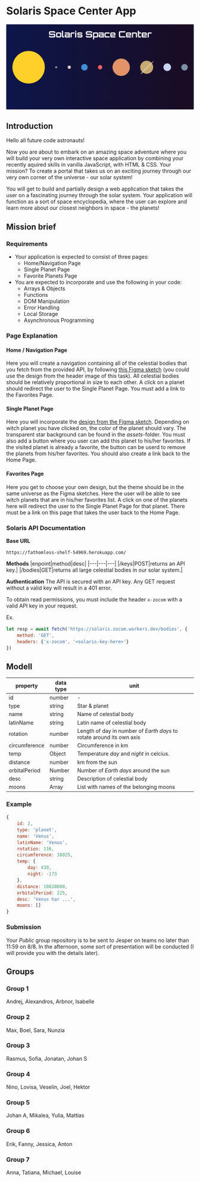 # Solaris Space Center App

![poster](./assets/home-page-template.png)

## Introduction

Hello all future code astronauts!

Now you are about to embark on an amazing space adventure where you will build your very own interactive space application by combining your recently aquired skills in vanilla JavaScript, with HTML & CSS. Your mission? To create a portal that takes us on an exciting journey through our very own corner of the universe - our solar system!

You will get to build and partially design a web application that takes the user on a fascinating journey through the solar system. Your application will function as a sort of space encyclopedia, where the user can explore and learn more about our closest neighbors in space - the planets!

## Mission brief

### Requirements
* Your application is expected to consist of three pages:
    * Home/Navigation Page
    * Single Planet Page
    * Favorite Planets Page
* You are expected to incorporate and use the following in your code:
    * Arrays & Objects
    * Functions
    * DOM Manipulation
    * Error Handling
    * Local Storage
    * Asynchronous Programming

### Page Explanation

#### Home / Navigation Page
Here you will create a navigation containing all of the celestial bodies that you fetch from the provided API, by following [this Figma sketch](https://www.figma.com/design/Snw8n1gba7Mbk6TCLEAB1A/JS-%2F-Solaris) (you could use the design from the header image of this task). All celestial bodies should be relatively proportional in size to each other. A click on a planet should redirect the user to the Single Planet Page. You must add a link to the Favorites Page.

#### Single Planet Page
Here you will incorporate the [design from the Figma sketch](https://www.figma.com/design/Snw8n1gba7Mbk6TCLEAB1A/JS-%2F-Solaris). Depending on witch planet you have clicked on, the color of the planet should vary. The transparent star background can be found in the *assets*-folder. You must also add a button where you user can add this planet to his/her favorites. If the visited planet is already a favorite, the button can be userd to remove the planets from his/her favorites. You should also create a link back to the Home Page.

#### Favorites Page
Here you get to choose your own design, but the theme should be in the same universe as the Figma sketches. Here the user will be able to see witch planets that are in his/her favorites list. A click on one of the planets here will redirect the user to the Single Planet Page for that planet. There must be a link on this page that takes the user back to the Home Page.

### Solaris API Documentation

**Base URL**
```
https://fathomless-shelf-54969.herokuapp.com/
```

**Methods**
|enpoint|method|desc|
|---|---|---|
|/keys|POST|returns an API key.|
|/bodies|GET|returns all large celestial bodies in our solar system.|

**Authentication**
The API is secured with an API key. Any GET request without a valid key will result in a 401 error.

To obtain read permissions, you must include the header ```x-zocom``` with a valid API key in your request.

Ex. 

```js
let resp = await fetch('https://solaris.zocom.workers.dev/bodies', {
    method: 'GET',
    headers: {'x-zocom', '<solaris-key-here>'}
})
```

## Modell
|property|data type|unit|
|---|---|---|
|id|number|-|
|type|string|Star & planet|
|name|string|Name of celestial body|
|latinName|string|Latin name of celestial body|
|rotation|number|Length of day in number of *Earth days* to rotate around its own axis|
|circumference|number|Circumference in km|
|temp|Object|Temperature *day* and *night* in celcius.|
|distance|number|km from the sun|
|orbitalPeriod|Number|Number of *Earth days* around the sun|
|desc|string|Description of celestial body|
|moons|Array|List with names of the belonging moons|

### Example

```js
{
    id: 2,
    type: 'planet',
    name: 'Venus',
    latinName: 'Venus',
    rotation: 116,
    circumference: 38025,
    temp: {
        day: 430,
        night: -173
    },
    distance: 10820000,
    orbitalPeriod: 225,
    desc: 'Venus har ...',
    moons: []
}
```

### Submission
Your *Public* group repository is to be sent to Jesper on teams no later than 11:59 on 8/8. In the afternoon, some sort of presentation will be conducted (I will provide you with the details later).

## Groups
### Group 1
Andrej,
Alexandros,
Arbnor,
Isabelle

### Group 2
Max,
Boel,
Sara,
Nunzia

### Group 3
Rasmus,
Sofia,
Jonatan,
Johan S

### Group 4
Nino,
Lovisa,
Veselin,
Joel,
Hektor

### Group 5
Johan A,
Mikalea,
Yulia,
Mattias

### Group 6
Erik,
Fanny,
Jessica,
Anton

### Group 7
Anna,
Tatiana,
Michael,
Louise